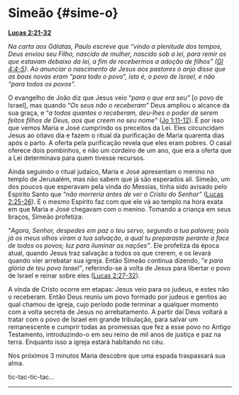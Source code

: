# Simeão {#sime-o}

[**Lucas 2:21-32**](http://bibliaonline.com.br/acf/lc/2/21-32)

_Na carta aos Gálatas, Paulo escreve que “vindo a plenitude dos tempos, Deus enviou seu Filho, nascido de mulher, nascido sob a lei, para remir os que estavam debaixo da lei, a fim de recebermos a adoção de filhos” (_[_Gl 4:4-5_](http://bibliaonline.com.br/acf/gl/4/4-5)_). Ao anunciar o nascimento de Jesus aos pastores o anjo disse que as boas novas eram “para todo o povo”, isto é, o povo de Israel, e não “para todos os povos”._

O evangelho de João diz que Jesus veio “_para o que era seu”_ [o povo de Israel], mas quando “_Os seus não o receberam”_ Deus ampliou o alcance da sua graça, e “_a todos quantos o receberam, deu-lhes o poder de serem feitos filhos de Deus, aos que creem no seu nome”_ ([Jo 1:11-12](http://bibliaonline.com.br/acf/jo/1/11-12)). É por isso que vemos Maria e José cumprindo os preceitos da Lei. Eles circuncidam Jesus ao oitavo dia e fazem o ritual da purificação de Maria quarenta dias após o parto. A oferta pela purificação revela que eles eram pobres. O casal oferece dois pombinhos, e não um cordeiro de um ano, que era a oferta que a Lei determinava para quem tivesse recursos.

Ainda seguindo o ritual judaico, Maria e José apresentam o menino no templo de Jerusalém, mas não sabem que já são esperados ali. Simeão, um dos poucos que esperavam pela vinda do Messias, tinha sido avisado pelo Espírito Santo que “_não morreria antes de ver o Cristo do Senhor”_ ([Lucas 2:25-26](http://bibliaonline.com.br/acf/lc/2/25-26)). E o mesmo Espírito faz com que ele vá ao templo na hora exata em que Maria e José chegavam com o menino. Tomando a criança em seus braços, Simeão profetiza:

“_Agora, Senhor, despedes em paz o teu servo, segundo a tua palavra; pois já os meus olhos viram a tua salvação, a qual tu preparaste perante a face de todos os povos; luz para iluminar as nações”_. Ele profetiza da época atual, quando Jesus traz salvação a todos os que crerem, e os levará quando vier arrebatar sua igreja. Então Simeão continua dizendo, “_e para glória de teu povo Israel”_, referindo-se à volta de Jesus para libertar o povo de Israel e reinar sobre eles ([Lucas 2:27-32](http://bibliaonline.com.br/acf/lc/2/27-32)).

A vinda de Cristo ocorre em etapas: Jesus veio para os judeus, e estes não o receberam. Então Deus reuniu um povo formado por judeus e gentios ao qual chamou de igreja, cujo período pode terminar a qualquer momento com a volta secreta de Jesus no arrebatamento. A partir daí Deus voltará a tratar com o povo de Israel em grande tribulação, para salvar um remanescente e cumprir todas as promessas que fez a esse povo no Antigo Testamento, introduzindo-o em seu reino de mil anos de justiça e paz na terra. Enquanto isso a igreja estará habitando no céu.

Nos próximos 3 minutos Maria descobre que uma espada traspassará sua alma.

tic-tac-tic-tac...

*****